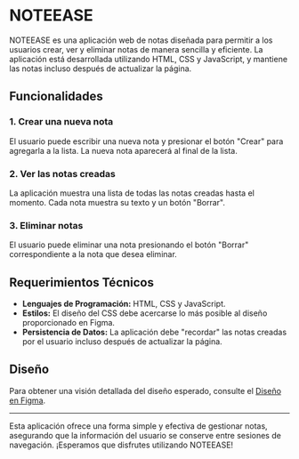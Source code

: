 # NOTEEASE

NOTEEASE es una aplicación web de notas diseñada para permitir a los usuarios crear, ver y eliminar notas de manera sencilla y eficiente. La aplicación está desarrollada utilizando HTML, CSS y JavaScript, y mantiene las notas incluso después de actualizar la página.

## Funcionalidades

### 1. Crear una nueva nota
El usuario puede escribir una nueva nota y presionar el botón "Crear" para agregarla a la lista. La nueva nota aparecerá al final de la lista.

### 2. Ver las notas creadas
La aplicación muestra una lista de todas las notas creadas hasta el momento. Cada nota muestra su texto y un botón "Borrar".

### 3. Eliminar notas
El usuario puede eliminar una nota presionando el botón "Borrar" correspondiente a la nota que desea eliminar.

## Requerimientos Técnicos

- **Lenguajes de Programación:** HTML, CSS y JavaScript.
- **Estilos:** El diseño del CSS debe acercarse lo más posible al diseño proporcionado en Figma.
- **Persistencia de Datos:** La aplicación debe "recordar" las notas creadas por el usuario incluso después de actualizar la página.

## Diseño

Para obtener una visión detallada del diseño esperado, consulte el [Diseño en Figma](#).

---

Esta aplicación ofrece una forma simple y efectiva de gestionar notas, asegurando que la información del usuario se conserve entre sesiones de navegación. ¡Esperamos que disfrutes utilizando NOTEEASE!
